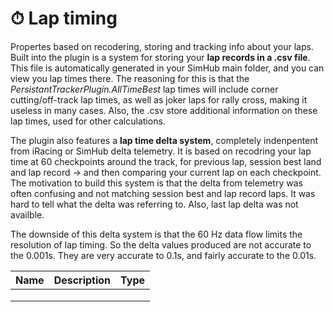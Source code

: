 # ⏱ Lap timing

Propertes based on recodering, storing and tracking info about your laps. Built into the plugin is a system for storing your **lap records in a .csv file**. This file is automatically generated in your SimHub main folder, and you can view you lap times there. The reasoning for this is that the _PersistantTrackerPlugin.AllTimeBest_ lap times will include corner cutting/off-track lap times, as well as joker laps for rally cross, making it useless in many cases. Also, the .csv store additional information on these lap times, used for other calculations.&#x20;

The plugin also features a **lap time delta system**, completely indenpentent from iRacing or SimHub delta telemetry. It is based on recodring your lap time at 60 checkpoints around the track, for previous lap, session best land and lap record -> and then comparing your current lap on each checkpoint. The motivation to build this system is that the delta from telemetry was often confusing and not matching session best and lap record laps. It was hard to tell what the delta was referring to. Also, last lap delta was not availble.&#x20;

The downside of this delta system is that the 60 Hz data flow limits the resolution of lap timing. So the delta values produced are not accurate to the 0.001s. They are very accurate to 0.1s, and fairly accurate to the 0.01s.&#x20;

| Name | Description | Type |
| ---- | ----------- | ---- |
|      |             |      |
|      |             |      |
|      |             |      |
